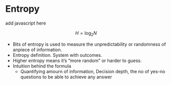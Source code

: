 # Entropy

add javascript here

$$
H = \log_2 N
$$

* Bits of entropy is used to measure the unpredictability or randomness of anpiece of information. 
* Entropy definition. System with outcomes.
* Higher entropy means it’s “more random” or harder to guess. 
* Intuition behind the formula
    * Quantifying amourn of information, Decision depth, the no of yes-no questions to be able to achieve any answer
